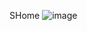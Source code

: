 SHome
![image](https://github.com/leeun22/SHome/assets/117708296/e7779983-d902-49c2-ab0e-a69dcc434d36)
